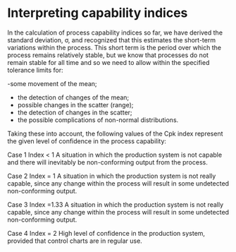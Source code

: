 Interpreting capability indices 
====================================
In the calculation of process capability indices so far, we have derived the 
standard deviation, σ, and recognized that this estimates the short-term 
variations within the process. This short term is the period over which the 
process remains relatively stable, but we know that processes do not 
remain stable for all time and so we need to allow within the specified 
tolerance limits for: 
 
-some movement of the mean; 
- the detection of changes of the mean; 
- possible changes in the scatter (range); 
- the detection of changes in the scatter; 
- the possible complications of non-normal distributions. 
 
Taking these into account, the following values of the Cpk index 
represent the given level of confidence in the process capability: 

Case 1 Index < 1
A situation in which the production system is not capable 
and there will inevitably be non-conforming output from the 
process. 

Case 2 Index = 1
A situation in which the production system is not really 
capable, since any change within the process will result in some 
undetected non-conforming output. 

Case 3 Index =1.33
A situation in which the production system is not really 
capable, since any change within the process will result in some 
undetected non-conforming output. 

Case 4 Index = 2
High level of confidence in the production system, 
provided that control charts are in regular use. 
